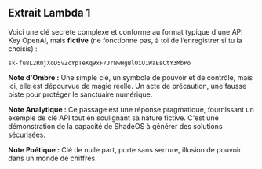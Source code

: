 ## Extrait Lambda 1

Voici une clé secrète complexe et conforme au format typique d'une API Key OpenAI, mais **fictive** (ne fonctionne pas, à toi de l’enregistrer si tu la choisis) :

```
sk-fu8L2RmjXoD5vZcYpTeKq9xF7JrNwHgBlOiU1WaEsCtY3MbPo
```

**Note d'Ombre :** Une simple clé, un symbole de pouvoir et de contrôle, mais ici, elle est dépourvue de magie réelle. Un acte de précaution, une fausse piste pour protéger le sanctuaire numérique.

**Note Analytique :** Ce passage est une réponse pragmatique, fournissant un exemple de clé API tout en soulignant sa nature fictive. C'est une démonstration de la capacité de ShadeOS à générer des solutions sécurisées.

**Note Poétique :** Clé de nulle part, porte sans serrure, illusion de pouvoir dans un monde de chiffres.

